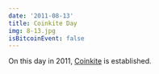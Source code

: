 ```yaml
---
date: '2011-08-13'
title: Coinkite Day
img: 8-13.jpg
isBitcoinEvent: false
---
```


On this day in 2011, <a href="https://coinkite.com/" target="_blank">Coinkite</a> is established.
